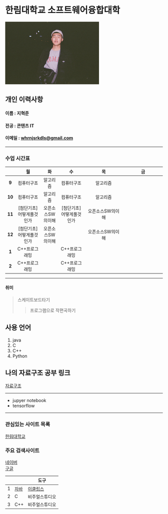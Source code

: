 # 한림대학교 소프트웨어융합대학

<img src=mypic.jpg height=200 width=300>

## 개인 이력사항
#### 이름 : 지혁준
#### 전공 : 콘텐츠 IT
#### 이메일 : whrnjsrkdls@gmail.com
------------------------
### 수업 시간표
||**월**|**화**|**수**|**목**|**금**|
|:---:|:---:|:---:|:---:|:---:|:---:|
|**9**|컴퓨터구조|알고리즘|컴퓨터구조|알고리즘|　　　　　　　　|
|**10**| 컴퓨터구조|알고리즘|컴퓨터구조|알고리즘|　　　　　　　　|
|**11**|[첨단기초]어떻게풀것인가|오픈소스SW의이해|[첨단기초]어떻게풀것인가|오픈소스SW의이해|　　　　　　|
|**12**|[첨단기초]어떻게풀것인가|오픈소스SW의이해||오픈소스SW의이해|　　　　　　　　|
|**1**|C++프로그래밍||C++프로그래밍|　　　　　　　　|
|**2**|C++프로그래밍||C++프로그래밍|　　　　　　　　|

---

#### 취미
> 스케이트보드타기
>> 프로그램으로 작편곡하기

## 사용 언어
1. java
2. C
3. C++
4. Python
 
## 나의 자료구조 공부 링크
[자료구조](https://www.github.com/HyukJunJi/data_struct)

-----------
* jupyer notebook
* tensorflow  
------
### 관심있는 사이트 목록
[한림대학교][hallym]

### 주요 검색사이트
[네이버][naver]  
[구글][google]  


|| |도구|
|:---:|---|---|
|1|[자바](https://www.oracle.com)|[이클립스][eclipse]|
|2|C|비주얼스튜디오|
|3|C++|비주얼스튜디오|

[eclipse]:https://www.eclipse.org
[google]:https://www.google.com
[naver]:https://www.naver.com
[hallym]:https://www.hallym.ac.kr

